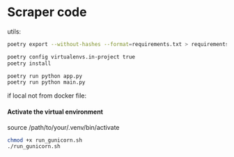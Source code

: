 # Scraper code

utils:

```bash
poetry export --without-hashes --format=requirements.txt > requirements.txt
```
```bash
poetry config virtualenvs.in-project true
poetry install
```



```bash
poetry run python app.py
poetry run python main.py
```
if local not from docker file:
#### Activate the virtual environment
source /path/to/your/.venv/bin/activate


```bash
chmod +x run_gunicorn.sh
./run_gunicorn.sh
```